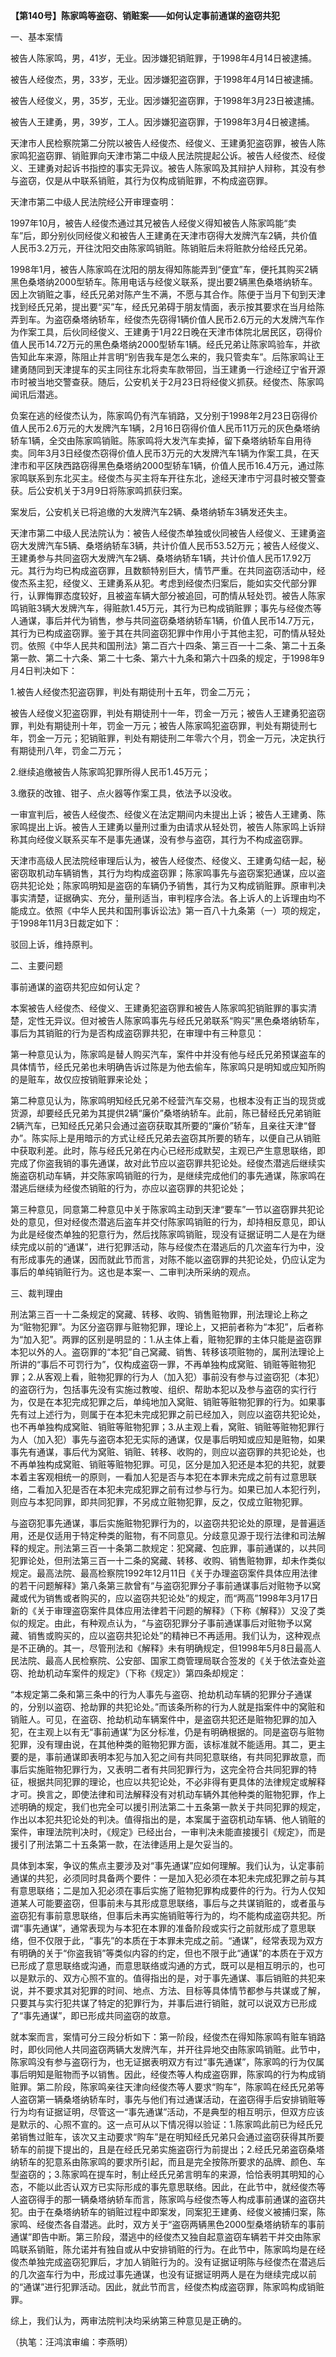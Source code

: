 **【第140号】陈家鸣等盗窃、销赃案——如何认定事前通谋的盗窃共犯**

一、基本案情

被告人陈家鸣，男，41岁，无业。因涉嫌犯销赃罪，于1998年4月14日被逮捕。

被告人经俊杰，男，33岁，无业。因涉嫌犯盗窃罪，于1998年4月14日被逮捕。

被告人经俊义，男，35岁，无业。因涉嫌犯盗窃罪，于1998年3月23日被逮捕。

被告人王建勇，男，39岁，工人。因涉嫌犯盗窃罪，于1998年3月4日被逮捕。

天津市人民检察院第二分院以被告人经俊杰、经俊义、王建勇犯盗窃罪，被告人陈家鸣犯盗窃罪、销赃罪向天津市第二中级人民法院提起公诉。被告人经俊杰、经俊义、王建勇对起诉书指控的事实无异议。被告人陈家鸣及其辩护人辩称，其没有参与盗窃，仅是从中联系销赃，其行为仅构成销赃罪，不构成盗窃罪。

天津市第二中级人民法院经公开审理查明：

1997年10月，被告人经俊杰通过其兄被告人经俊义得知被告人陈家鸣能“卖车”后，即分别伙同经俊义和被告人王建勇在天津市窃得大发牌汽车2辆，共价值人民币3.2万元，开往沈阳交由陈家鸣销赃。陈销赃后未将赃款分给经氏兄弟。

1998年1月，被告人陈家鸣在沈阳的朋友得知陈能弄到“便宜”车，便托其购买2辆黑色桑塔纳2000型轿车。陈用电话与经俊义联系，提出要2辆黑色桑塔纳轿车。因上次销赃之事，经氏兄弟对陈产生不满，不愿与其合作。陈便于当月下旬到天津找到经氏兄弟，提出要“买”车，经氏兄弟碍于朋友情面，表示按其要求在当月给陈弄到车。为盗窃桑塔纳轿车，经俊杰先窃得1辆价值人民币2.6万元的大发牌汽车作为作案工具，后伙同经俊义、王建勇于1月22日晚在天津市体院北居民区，窃得价值人民币14.72万元的黑色桑塔纳2000型轿车1辆。经氏兄弟让陈家鸣验车，并欲告知此车来源，陈阻止并言明“别告我车是怎么来的，我只管卖车”。后陈家鸣让王建勇随同到天津提车的买主同往东北将卖车款带回，当王建勇一行途经辽宁省开源市时被当地交警查获。随后，公安机关于2月23日将经俊义抓获。经俊杰、陈家鸣闻讯后潜逃。

负案在逃的经俊杰认为，陈家鸣仍有汽车销路，又分别于1998年2月23日窃得价值人民币2.6万元的大发牌汽车1辆，2月16日窃得价值人民币11万元的灰色桑塔纳轿车1辆，全交由陈家鸣销赃。陈家鸣将大发汽车卖掉，留下桑塔纳轿车自用待卖。同年3月3日经俊杰窃得价值人民币3万元的大发牌汽车1辆为作案工具，在天津市和平区陕西路窃得黑色桑塔纳2000型轿车1辆，价值人民币16.4万元，通过陈家鸣联系到东北买主。经俊杰与买主将车开往东北，途经天津市宁河县时被交警查获。后公安机关于3月9日将陈家鸣抓获归案。

案发后，公安机关已将追缴的大发牌汽车2辆、桑塔纳轿车3辆发还失主。

天津市第二中级人民法院认为：被告人经俊杰单独或伙同被告人经俊义、王建勇盗窃大发牌汽车5辆、桑塔纳轿车3辆，共计价值人民币53.52万元；被告人经俊义、王建勇参与共同盗窃大发牌汽车2辆、桑塔纳轿车1辆，共计价值人民币17.92万元。其行为均已构成盗窃罪，且数额特别巨大，情节严重。在共同盗窃活动中，经俊杰系主犯，经俊义、王建勇系从犯。考虑到经俊杰归案后，能如实交代部分罪行，认罪悔罪态度较好，且被盗车辆大部分被追回，可酌情从轻处罚。被告人陈家鸣销赃3辆大发牌汽车，得赃款1.45万元，其行为已构成销赃罪；事先与经俊杰等人通谋，事后并代为销售，参与共同盗窃桑塔纳轿车1辆，价值人民币14.7万元，其行为已构成盗窃罪。鉴于其在共同盗窃犯罪中作用小于其他主犯，可酌情从轻处罚。依照《中华人民共和国刑法》第二百六十四条、第三百一十二条、第二十五条第一款、第二十六条、第二十七条、第六十九条和第六十四条的规定，于1998年9月4日判决如下：

1.被告人经俊杰犯盗窃罪，判处有期徒刑十五年，罚金二万元；

被告人经俊义犯盗窃罪，判处有期徒刑十一年，罚金一万元；被告人王建勇犯盗窃罪，判处有期徒刑十年，罚金一万元；被告人陈家鸣犯盗窃罪，判处有期徒刑七年，罚金一万元；犯销赃罪，判处有期徒刑二年零六个月，罚金一万元，决定执行有期徒刑八年，罚金二万元；

2.继续追缴被告人陈家鸣犯罪所得人民币1.45万元；

3.缴获的改锥、钳子、点火器等作案工具，依法予以没收。

一审宣判后，被告人经俊杰、经俊义在法定期间内未提出上诉；被告人王建勇、陈家鸣提出上诉。被告人王建勇以量刑过重为由请求从轻处罚，被告人陈家鸣上诉辩称其向经俊义联系买车不是事先通谋，没有参与盗窃，其行为不构成盗窃罪。

天津市高级人民法院经审理后认为，被告人经俊杰、经俊义、王建勇勾结一起，秘密窃取机动车辆销售，其行为均构成盗窃罪；陈家鸣事先与盗窃案犯通谋，应以盗窃共犯论处；陈家鸣明知是盗窃的车辆仍予销售，其行为又构成销赃罪。原审判决事实清楚，证据确实、充分，量刑适当，审判程序合法。各上诉人的上诉理由均不能成立。依照《中华人民共和国刑事诉讼法》第一百八十九条第（一）项的规定，于1998年11月3日裁定如下：

驳回上诉，维持原判。

二、主要问题

事前通谋的盗窃共犯应如何认定？

本案被告人经俊杰、经俊义、王建勇犯盗窃罪和被告人陈家鸣犯销赃罪的事实清楚，定性无异议。但对被告人陈家鸣事先与经氏兄弟联系“购买”黑色桑塔纳轿车，事后为其销赃的行为是否构成盗窃罪共犯，在审理中有三种意见：

第一种意见认为，陈家鸣是替人购买汽车，案件中并没有他与经氏兄弟预谋盗车的具体情节，经氏兄弟也未明确告诉过陈是为他去偷车，陈家鸣只是明知或应知所购的是赃车，故仅应按销赃罪来论处；

第二种意见认为，陈家鸣明知经氏兄弟不经营汽车交易，也根本没有正当的现货或货源，却要经氏兄弟为其提供2辆“廉价”桑塔纳轿车。此前，陈已替经氏兄弟销赃2辆汽车，已知经氏兄弟只会通过盗窃获取其所要的“廉价”轿车，且亲往天津“督办”。陈实际上是用暗示的方式让经氏兄弟去盗窃其所要的轿车，以便自己从销赃中获取利差。此时，陈与经氏兄弟在内心已经形成默契，主观已产生意思联络，即完成了你盗我销的事先通谋，故对此节应以盗窃罪共犯论处。经俊杰潜逃后继续实施盗窃机动车辆，并交陈家鸣销赃的行为，是继续完成他们的事先通谋，陈家鸣在潜逃后继续为经俊杰销赃的行为，亦应以盗窃罪的共犯论处；

第三种意见，同意第二种意见中关于陈家鸣主动到天津“要车”一节以盗窃罪共犯论处的意见，但对经俊杰潜逃后盗车并交付陈家鸣销赃的行为，却持相反意见，即认为此是经俊杰单独的犯意行为，然后找陈家鸣销赃，现没有证据证明二人是在为继续完成以前的“通谋”，进行犯罪活动，陈与经俊杰在潜逃后的几次盗车行为中，没有形成事先的通谋，因而就此节而言，对陈不能以盗窃罪的共犯论处，仍应认定为事后的单纯销赃行为。这也是本案一、二审判决所采纳的观点。

三、裁判理由

刑法第三百一十二条规定的窝藏、转移、收购、销售赃物罪，刑法理论上称之为“赃物犯罪”。为区分盗窃罪与赃物犯罪，理论上，又把前者称为“本犯”，后者称为“加入犯”。两罪的区别是明显的：1.从主体上看，赃物犯罪的主体只能是盗窃罪本犯以外的人。盗窃罪的“本犯”自己窝藏、销售、转移该项赃物的，属刑法理论上所讲的“事后不可罚行为”，仅构成盗窃一罪，不再单独构成窝赃、销赃等赃物犯罪；2.从客观上看，赃物犯罪的行为人（加入犯）事前没有参与过盗窃犯（本犯）的盗窃行为，包括事先没有实施过教唆、组织、帮助本犯以及参与盗窃的实行行为，仅是在本犯完成犯罪之后，单纯地加入窝赃、销赃等赃物犯罪的行为。如果事先有过上述行为，则属于在本犯未完成犯罪之前已经加入，则应以盗窃共犯论处，也不再单独构成窝赃、销赃等赃物犯罪；3.从主观上看，窝赃、销赃等赃物犯罪行为人（加入犯）事先与盗窃本犯无实际的通谋，仅是事后明知或应知是赃物，如果事先有通谋，事后代为窝赃、销赃、转移、收购的，则应以盗窃罪的共犯论处，也不再单独构成窝赃、销赃等赃物犯罪。可见，区分是加入犯还是本犯的共犯，就要本着主客观相统一的原则，一看加人犯是否与本犯在本罪未完成之前有过意思联络，二看加入犯是否在本犯未完成犯罪之前有过参与行为。如果已加人本犯行列，则应与本犯同罪，即共同犯罪，不另成立赃物犯罪，反之，仅成立赃物犯罪。

与盗窃犯事先通谋，事后实施赃物犯罪行为的，以盗窃共犯论处的原理，是普遍适用，还是仅适用于特定种类的赃物，有不同意见。分歧意见源于现行法律和司法解释的规定。刑法第三百一十条第二款规定：犯窝藏、包庇罪，事前通谋的，以共同犯罪论处，但刑法第三百一十二条的窝藏、转移、收购、销售赃物罪，却未作类似规定。最高法院、最高检察院1992年12月11日《关于办理盗窃案件具体应用法律的若干问题解释》第八条第三款曾有“与盗窃犯罪分子事前通谋事后对赃物予以窝藏或代为销售或者购买的，应以盗窃共犯论处”的规定，而“两高”1998年3月17日新的《关于审理盗窃案件具体应用法律若干问题的解释》（下称《解释》）又没了类似的规定。由此，有种观点认为，“与盗窃犯罪分子事前通谋事后对赃物予以窝藏、销售或购买的，应以盗窃共犯论处”的精神已不再适用。我们认为，这种观点是不正确的。其一，尽管刑法和《解释》未有明确规定，但1998年5月8日最高人民法院、最高人民检察院、公安部、国家工商管理局联合签发的《关于依法查处盗窃、抢劫机动车案件的规定》（下称《规定》）第四条却规定：

“本规定第二条和第三条中的行为人事先与盗窃、抢劫机动车辆的犯罪分子通谋的，分别以盗窃、抢劫罪的共犯论处。”而该条所称的行为人就是指案件中的窝赃和销赃人。可见，在盗窃、抢劫机动车辆案件中，是盗窃共犯还是赃物犯罪的加入犯，在主观上以有无“事前通谋”为区分标准，仍是有明确根据的。同是盗窃与赃物犯罪，没有理由说，在其他种类的赃物犯罪方面，该标准就不能适用。其二，更主要的是，事前通谋即表明本犯与加入犯之间有共同犯意联络，有共同犯罪故意，而事后实施赃物犯罪行为，又表明二者有共同犯罪行为，这完全符合共同犯罪的特征，根据共同犯罪的理论，也应以共犯论处，不必非得有更具体的法律规定或解释才可。换言之，即使法律和司法解释没有对机动车辆外其他种类的赃物犯罪，作上述明确的规定，我们也完全可以援引刑法第二十五条第一款关于共同犯罪的规定，作出以本犯共犯论处的判决。值得指出的是，本案属于盗窃机动车辆、他人销赃的案件，审理法院判决时，《规定》已经出台，一审判决未能直接援引《规定》，而是援引了刑法第二十五条第一款，在法律适用上是欠妥当的。

具体到本案，争议的焦点主要涉及对“事先通谋”应如何理解。我们认为，认定事前通谋的共犯，必须同时具备两个要件：一是加入犯必须在本犯未完成犯罪之前与其有意思联络；二是加入犯必须在事后实施了赃物犯罪构成要件的行为。行为人仅知道某人可能要盗窃，但事前未与其形成意思联络，事后与之共谋销赃的，或者虽与盗窃犯有事前意思联络，但事后未再实施销赃等行为的，均不能构成盗窃共犯。所谓“事先通谋”，通常表现为与本犯在本罪的准备阶段或实行之前就形成了意思联络，但不仅限于此，“事先”的本质在于本罪未完成之前。“通谋”，经常表现为双方有明确的关于“你盗我销”等类似内容的约定，但也不限于此“通谋”的本质在于双方已形成了意思联络或沟通，而意思联络或沟通的方式，既可以是相互明示的，也可以是默示的、双方心照不宣的。值得指出的是，对于事先通谋、事后销赃的共犯来说，并不要求其对犯罪的时间、地点、方法、目标等具体情节都参与共谋或了解，只要其与实行犯共谋了特定的犯罪行为，并事后进行销赃，就可以说双方已形成了“事先通谋”，即已形成共同盗窃的故意。

就本案而言，案情可分三段分析如下：第一阶段，经俊杰在得知陈家鸣有赃车销路时，即伙同他人共同盗窃两辆大发牌汽车，并开往异地交由陈家鸣销赃。此节中，陈家鸣没有参与盗窃行为，也无证据表明双方有过“事先通谋”，陈家鸣的行为仅属事后明知是赃物而予以销售。因此，经俊杰等人构成盗窃罪，陈家鸣的行为构成销赃罪。第二阶段，陈家鸣亲往天津向经俊杰等人要求“购车”，陈家鸣在经氏兄弟等人盗窃第一辆桑塔纳轿车时，事先与他们有过通谋活动，在盗窃得手后安排销赃等行为均有证据证明，尽管这一“事先通谋”活动，不是典型的相互明示，但双方应该是默示的、心照不宣的。这一点可从以下情况得以验证：1.陈家鸣此前已为经氏兄弟销售过赃车，该次又主动要求“购车”是在明知经氏兄弟只会通过盗窃获得其所要轿车的前提下提出的，且是在经氏兄弟实施盗窃行为前提出；2.经氏兄弟盗窃桑塔纳轿车的犯意系由陈家鸣的要求所引起，而且是完全按陈所要求的品牌、颜色、车型盗窃的；3.陈家鸣在提车时，制止经氏兄弟言明车的来源，恰恰表明其明知的心态，不能以此否认双方已实际形成的事先意思联络。因此，在此节中，就经俊杰等人盗窃得手的那一辆桑塔纳轿车而言，陈家鸣与经俊杰等人构成事前通谋的盗窃共犯。由于在桑塔纳轿车的销赃过程中即案发，同案犯王建勇、经俊义被捕归案，陈家鸣、经俊杰各自潜逃。此时，双方关于“盗窃两辆黑色2000型桑塔纳轿车的事前通谋”即告中断。第三阶段，潜逃中的经俊杰又独自起意盗窃车辆若干并交由陈家鸣联系销赃，陈允诺并有独自或从中安排销赃的行为。在此节中，陈家鸣均是在经俊杰单独完成盗窃犯罪后，才加人销赃行为的。没有证据证明陈与经俊杰在潜逃后的几次盗车行为中，形成过事先通谋，也没有证据证明两人是在为继续完成以前的“通谋”进行犯罪活动。因此，就此节而言，经俊杰构成盗窃罪，陈家鸣构成销赃罪。

综上，我们认为，两审法院判决均采纳第三种意见是正确的。

（执笔：汪鸿滨审编：李燕明）